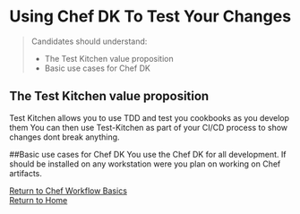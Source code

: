 # Using Chef DK To Test Your Changes

> Candidates should understand:
> - The Test Kitchen value proposition
> - Basic use cases for Chef DK

## The Test Kitchen value proposition
Test Kitchen allows you to use TDD and test you cookbooks as you develop them You can then use Test-Kitchen as part of your CI/CD process to show changes dont break anything.


##Basic use cases for Chef DK
You use the Chef DK for all development. If should be installed on any workstation were you plan on working on Chef artifacts.

[Return to Chef Workflow Basics](README.md)</br>
[Return to Home](../README.md)
